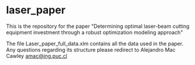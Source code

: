 # laser_paper
This is the repository for the paper "Determining optimal laser-beam cutting equipment investment through a robust optimization modeling approach"

The file Laser_paper_full_data.xlm contains all the data used in the paper. Any questions regarding its structure please redirect to Alejandro Mac Cawley amac@ing.puc.cl 
